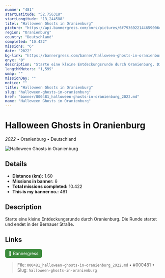 ```yaml
---
nummer: "481"
startLatitude: "52,756318"
startLongitude: "13,244588"
titel: "Halloween Ghosts in Oranienburg"
picture: "https://api.bannergress.com/bnrs/pictures/6f7936922144659006c5595beabc4602"
region: "Oranienburg"
country: "Deutschland"
completed: "10.422"
missions: "6"
date: "2022"
bg-link: "https://bannergress.com/banner/halloween-ghosts-in-oranienburg-b9e6"
onyx: "0"
description: "Starte eine kleine Entdeckungsrunde durch Oranienburg. Die Runde startet und endet in der Bernauer Straße."
lengthKMeters: "1,599"
umap: ""
missionDay: ""
notice: ""
title: "Halloween Ghosts in Oranienburg"
slug: "halloween-ghosts-in-oranienburg"
href: "banner/000481_halloween-ghosts-in-oranienburg_2022.md"
name: "Halloween Ghosts in Oranienburg"
---
```

# Halloween Ghosts in Oranienburg

*2022* • Oranienburg • Deutschland

![Halloween Ghosts in Oranienburg](https://api.bannergress.com/bnrs/pictures/6f7936922144659006c5595beabc4602)



## Details
- **Distance (km):** 1.60
- **Missions in banner:** 6
- **Total missions completed:** 10.422
- **This is my banner no.:** 481



## Description
Starte eine kleine Entdeckungsrunde durch Oranienburg. Die Runde startet und endet in der Bernauer Straße.



## Links
<a href="https://bannergress.com/banner/halloween-ghosts-in-oranienburg-b9e6" target="_blank" style="display:inline-block;margin-right:8px;padding:6px 12px;background:#3c8b3c;color:#fff;text-decoration:none;border-radius:6px;">🔗 Bannergress</a>



> File: `000481_halloween-ghosts-in-oranienburg_2022.md`
> • #000481
> • Slug: `halloween-ghosts-in-oranienburg`
